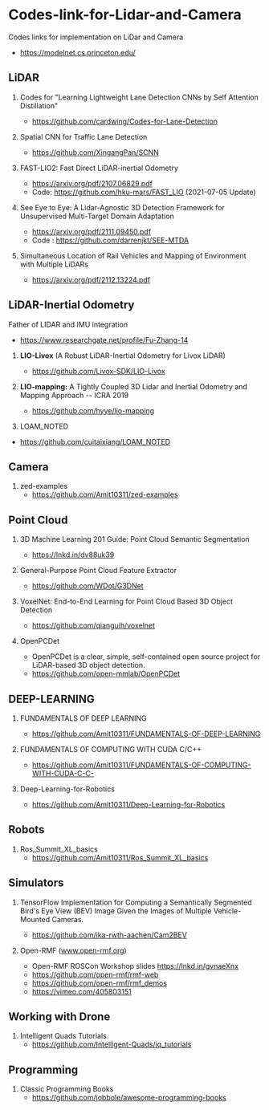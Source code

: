 # Codes-link-for-Lidar-and-Camera
Codes links for implementation on LiDar and Camera

* https://modelnet.cs.princeton.edu/


## LiDAR

1. Codes for "Learning Lightweight Lane Detection CNNs by Self Attention Distillation" 
    * https://github.com/cardwing/Codes-for-Lane-Detection
    
2. Spatial CNN for Traffic Lane Detection 
   * https://github.com/XingangPan/SCNN 
   
3. FAST-LIO2: Fast Direct LiDAR-inertial Odometry 
   * https://arxiv.org/pdf/2107.06829.pdf 
   * Code: https://github.com/hku-mars/FAST_LIO  (2021-07-05 Update) 

4. See Eye to Eye: A Lidar-Agnostic 3D Detection Framework for Unsupervised Multi-Target Domain Adaptation
   * https://arxiv.org/pdf/2111.09450.pdf
   * Code : https://github.com/darrenjkt/SEE-MTDA
   
5. Simultaneous Location of Rail Vehicles and Mapping of Environment with Multiple LiDARs
   * https://arxiv.org/pdf/2112.13224.pdf 



## LiDAR-Inertial Odometry
Father of LIDAR and IMU integration  
  * https://www.researchgate.net/profile/Fu-Zhang-14

1. **LIO-Livox** (A Robust LiDAR-Inertial Odometry for Livox LiDAR)
   * https://github.com/Livox-SDK/LIO-Livox

2. **LIO-mapping:** A Tightly Coupled 3D Lidar and Inertial Odometry and Mapping Approach --  ICRA 2019
   * https://github.com/hyye/lio-mapping
   
    
3. LOAM_NOTED
 * https://github.com/cuitaixiang/LOAM_NOTED


## Camera
1. zed-examples
   * https://github.com/Amit10311/zed-examples




## Point Cloud

1. 3D Machine Learning 201 Guide: Point Cloud Semantic Segmentation
   * https://lnkd.in/dv88uk39 
   
2. General-Purpose Point Cloud Feature Extractor
   * https://github.com/WDot/G3DNet
   
3. VoxelNet: End-to-End Learning for Point Cloud Based 3D Object Detection
   * https://github.com/qianguih/voxelnet
 
4. OpenPCDet
   * OpenPCDet is a clear, simple, self-contained open source project for LiDAR-based 3D object detection.
   * https://github.com/open-mmlab/OpenPCDet

 
 
## DEEP-LEARNING
1. FUNDAMENTALS OF DEEP LEARNING
   * https://github.com/Amit10311/FUNDAMENTALS-OF-DEEP-LEARNING

2. FUNDAMENTALS OF COMPUTING WITH CUDA C/C++
   * https://github.com/Amit10311/FUNDAMENTALS-OF-COMPUTING-WITH-CUDA-C-C-
 
3. Deep-Learning-for-Robotics
   * https://github.com/Amit10311/Deep-Learning-for-Robotics
  


## Robots 
1. Ros_Summit_XL_basics
   * https://github.com/Amit10311/Ros_Summit_XL_basics
  
    
  
## Simulators 
1. TensorFlow Implementation for Computing a Semantically Segmented Bird's Eye View (BEV) Image Given the Images of Multiple Vehicle-Mounted Cameras.
   * https://github.com/ika-rwth-aachen/Cam2BEV

2. Open-RMF (www.open-rmf.org)
   * Open-RMF ROSCon Workshop slides  https://lnkd.in/gvnaeXnx
   * https://github.com/open-rmf/rmf-web
   * https://github.com/open-rmf/rmf_demos
   * https://vimeo.com/405803151
  
    
  
## Working with Drone 
1. Intelligent Quads Tutorials
   * https://github.com/Intelligent-Quads/iq_tutorials




## Programming 

1. Classic Programming Books
   * https://github.com/jobbole/awesome-programming-books 
























